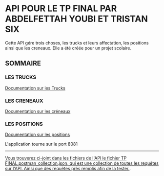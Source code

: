 # API POUR LE TP FINAL PAR ABDELFETTAH YOUBI ET TRISTAN SIX

Cette API gére trois choses, les trucks et leurs affectation, 
les positions ainsi que les creneaux.
Elle a été créée pour un projet scolaire.
## SOMMAIRE
### LES TRUCKS
[Documentation sur les Trucks](documentation/TrucksDoc.md)
### LES CRENEAUX
[Documentation sur les créneaux](documentation/CreneauDoc.md)
### LES POSITIONS
[Documentation sur les positions](documentation/PositionDoc.md)

L'application tourne sur le port 8081

--------------------------------------------------------------------
[Vous trouverez ci-joint dans les fichiers de l'API le fichier 
TP FINAL.postman_collection.json, qui est une collection de toutes 
les requêtes sur l'API. Ainsi que des requêtes près remplis afin de la tester.](TP_FINAL.postman_collection.json).

